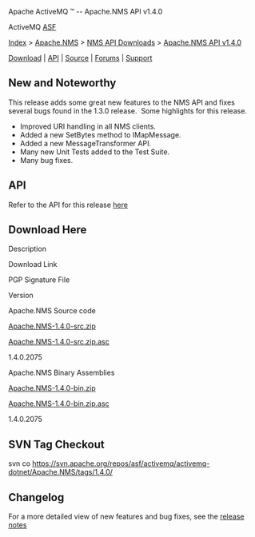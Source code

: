 Apache ActiveMQ ™ -- Apache.NMS API v1.4.0 

ActiveMQ [ASF](http://www.apache.org)

[Index](index.html) > [Apache.NMS](apachenms.html) > [NMS API Downloads](nms-api-downloads.html) > [Apache.NMS API v1.4.0](apachenms-api-v140.html)

[Download](download.html) | [API](nms-api.html) | [Source](source.html) | [Forums](http://activemq.apache.org/discussion-forums.html) | [Support](http://activemq.apache.org/support.html)

New and Noteworthy
------------------

This release adds some great new features to the NMS API and fixes several bugs found in the 1.3.0 release.  Some highlights for this release.

*   Improved URI handling in all NMS clients.
*   Added a new SetBytes method to IMapMessage.
*   Added a new MessageTransformer API.
*   Many new Unit Tests added to the Test Suite.
*   Many bug fixes.

API
---

Refer to the API for this release [here](nms-api.html)

Download Here
-------------

Description

Download Link

PGP Signature File

Version

Apache.NMS Source code

[Apache.NMS-1.4.0-src.zip](http://www.apache.org/dyn/closer.cgi/activemq/apache-nms/1.4.0/Apache.NMS-1.4.0-src.zip)

[Apache.NMS-1.4.0-src.zip.asc](http://www.apache.org/dyn/closer.cgi/activemq/apache-nms/1.4.0/Apache.NMS-1.4.0-src.zip.asc)

1.4.0.2075

Apache.NMS Binary Assemblies

[Apache.NMS-1.4.0-bin.zip](http://www.apache.org/dyn/closer.cgi/activemq/apache-nms/1.4.0/Apache.NMS-1.4.0-bin.zip)

[Apache.NMS-1.4.0-bin.zip.asc](http://www.apache.org/dyn/closer.cgi/activemq/apache-nms/1.4.0/Apache.NMS-1.4.0-bin.zip.asc)

1.4.0.2075

SVN Tag Checkout
----------------

svn co https://svn.apache.org/repos/asf/activemq/activemq-dotnet/Apache.NMS/tags/1.4.0/

Changelog
---------

For a more detailed view of new features and bug fixes, see the [release notes](https://issues.apache.org/activemq/secure/ReleaseNote.jspa?projectId=11010&styleName=Html&version=12188)


